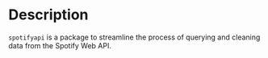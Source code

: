 # Description

`spotifyapi` is a package to streamline the process of querying and cleaning data from the Spotify Web API.